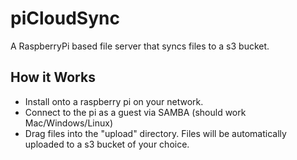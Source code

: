 # piCloudSync

A RaspberryPi based file server that syncs files to a s3 bucket.

## How it Works

* Install onto a raspberry pi on your network.
* Connect to the pi as a guest via SAMBA (should work Mac/Windows/Linux)
* Drag files into the "upload" directory. Files will be automatically uploaded to a s3 bucket of your choice.

